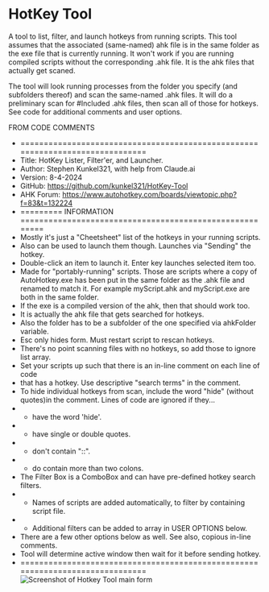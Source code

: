 # HotKey Tool
 A tool to list, filter, and launch hotkeys from running scripts. 
 This tool assumes that the associated (same-named) ahk file is in the same folder as the exe file that is currently running. It won't work if you are running compiled scripts without the corresponding .ahk file. It is the ahk files that actually get scaned.

The tool will look running processes from the folder you specify (and subfolders thereof) and scan the same-named .ahk files. It will do a preliminary scan for #Included .ahk files, then scan all of those for hotkeys. See code for additional comments and user options.

FROM CODE COMMENTS
* ==============================================================================
* Title:	    HotKey Lister, Filter'er, and Launcher.
* Author:	    Stephen Kunkel321, with help from Claude.ai
* Version:	    8-4-2024
* GitHub:       https://github.com/kunkel321/HotKey-Tool
* AHK Forum:    https://www.autohotkey.com/boards/viewtopic.php?f=83&t=132224
* ========= INFORMATION ========================================================
* Mostly it's just a "Cheetsheet" list of the hotkeys in your running scripts. 
* Also can be used to launch them though.  Launches via "Sending" the hotkey.
* Double-click an item to launch it.  Enter key launches selected item too.
* Made for "portably-running" scripts.  Those are scripts where a copy of AutoHotkey.exe has been put in the same folder as the .ahk file and renamed to match it. For example myScript.ahk and myScript.exe are both in the same folder. 
* If the exe is a compiled version of the ahk, then that should work too. 
* It is actually the ahk file that gets searched for hotkeys.
* Also the folder has to be a subfolder of the one specified via ahkFolder variable.
* Esc only hides form.  Must restart script to rescan hotkeys.
* There's no point scanning files with no hotkeys, so add those to ignore list array.
* Set your scripts up such that there is an in-line comment on each line of code
* that has a hotkey.  Use descriptive "search terms" in the comment.
* To hide individual hotkeys from scan, include the word "hide" (without quotes)in the comment.  Lines of code are ignored if they...
* - have the word 'hide'.
* - have single or double quotes.
* - don't contain "::".
* - do contain more than two colons.
* The Filter Box is a ComboBox and can have pre-defined hotkey search filters. 
* - Names of scripts are added automatically, to filter by containing script file.
* - Additional filters can be added to array in USER OPTIONS below.
* There are a few other options below as well.  See also, copious in-line comments.
* Tool will determine active window then wait for it before sending hotkey.
* ==============================================================================
![Screenshot of Hotkey Tool main form](https://i.imgur.com/GgTuK1l.png)
